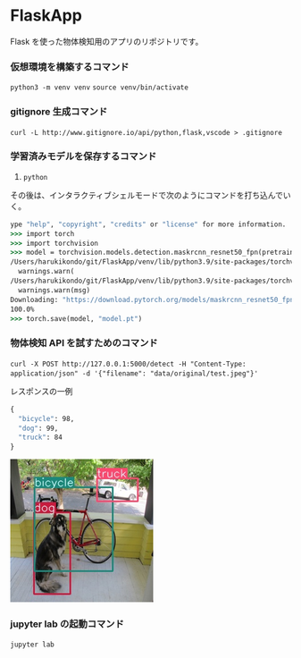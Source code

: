 # FlaskApp

Flask を使った物体検知用のアプリのリポジトリです。

### 仮想環境を構築するコマンド

`python3 -m venv venv`
`source venv/bin/activate`

### gitignore 生成コマンド

`curl -L http://www.gitignore.io/api/python,flask,vscode > .gitignore`

### 学習済みモデルを保存するコマンド

1.  `python`

その後は、インタラクティブシェルモードで次のようにコマンドを打ち込んでいく。

```cmd
ype "help", "copyright", "credits" or "license" for more information.
>>> import torch
>>> import torchvision
>>> model = torchvision.models.detection.maskrcnn_resnet50_fpn(pretrained=True)
/Users/harukikondo/git/FlaskApp/venv/lib/python3.9/site-packages/torchvision/models/_utils.py:208: UserWarning: The parameter 'pretrained' is deprecated since 0.13 and will be removed in 0.15, please use 'weights' instead.
  warnings.warn(
/Users/harukikondo/git/FlaskApp/venv/lib/python3.9/site-packages/torchvision/models/_utils.py:223: UserWarning: Arguments other than a weight enum or `None` for 'weights' are deprecated since 0.13 and will be removed in 0.15. The current behavior is equivalent to passing `weights=MaskRCNN_ResNet50_FPN_Weights.COCO_V1`. You can also use `weights=MaskRCNN_ResNet50_FPN_Weights.DEFAULT` to get the most up-to-date weights.
  warnings.warn(msg)
Downloading: "https://download.pytorch.org/models/maskrcnn_resnet50_fpn_coco-bf2d0c1e.pth" to /Users/harukikondo/.cache/torch/hub/checkpoints/maskrcnn_resnet50_fpn_coco-bf2d0c1e.pth
100.0%
>>> torch.save(model, "model.pt")
```

### 物体検知 API を試すためのコマンド

`curl -X POST http://127.0.0.1:5000/detect -H "Content-Type: application/json" -d '{"filename": "data/original/test.jpeg"}'`

レスポンスの一例

```cmd
{
  "bicycle": 98,
  "dog": 99,
  "truck": 84
}
```

<img src="flaskapi/data/output/test.jpeg">

### jupyter lab の起動コマンド

`jupyter lab`
